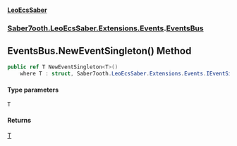 #### [LeoEcsSaber](index.md 'index')
### [Saber7ooth.LeoEcsSaber.Extensions.Events](Saber7ooth.LeoEcsSaber.Extensions.Events.md 'Saber7ooth.LeoEcsSaber.Extensions.Events').[EventsBus](EventsBus.md 'Saber7ooth.LeoEcsSaber.Extensions.Events.EventsBus')

## EventsBus.NewEventSingleton<T>() Method

```csharp
public ref T NewEventSingleton<T>()
    where T : struct, Saber7ooth.LeoEcsSaber.Extensions.Events.IEventSingleton, System.ValueType, System.ValueType;
```
#### Type parameters

<a name='Saber7ooth.LeoEcsSaber.Extensions.Events.EventsBus.NewEventSingleton_T_().T'></a>

`T`

#### Returns
[T](EventsBus.NewEventSingleton_T_().md#Saber7ooth.LeoEcsSaber.Extensions.Events.EventsBus.NewEventSingleton_T_().T 'Saber7ooth.LeoEcsSaber.Extensions.Events.EventsBus.NewEventSingleton<T>().T')